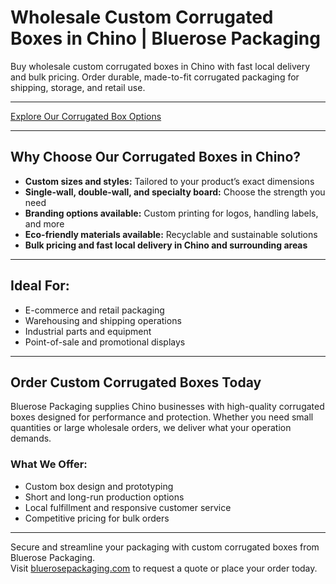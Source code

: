 # Wholesale Custom Corrugated Boxes in Chino | Bluerose Packaging

Buy wholesale custom corrugated boxes in Chino with fast local delivery and bulk pricing. Order durable, made-to-fit corrugated packaging for shipping, storage, and retail use.

---

[Explore Our Corrugated Box Options](https://www.bluerosepackaging.com/product-category/custom-products/wholesale-custom-corrugated-boxes/)

---

## Why Choose Our Corrugated Boxes in Chino?

- **Custom sizes and styles:** Tailored to your product’s exact dimensions  
- **Single-wall, double-wall, and specialty board:** Choose the strength you need  
- **Branding options available:** Custom printing for logos, handling labels, and more  
- **Eco-friendly materials available:** Recyclable and sustainable solutions  
- **Bulk pricing and fast local delivery in Chino and surrounding areas**

---

## Ideal For:

- E-commerce and retail packaging  
- Warehousing and shipping operations  
- Industrial parts and equipment  
- Point-of-sale and promotional displays  

---

## Order Custom Corrugated Boxes Today

Bluerose Packaging supplies Chino businesses with high-quality corrugated boxes designed for performance and protection. Whether you need small quantities or large wholesale orders, we deliver what your operation demands.

### What We Offer:

- Custom box design and prototyping  
- Short and long-run production options  
- Local fulfillment and responsive customer service  
- Competitive pricing for bulk orders  

---

Secure and streamline your packaging with custom corrugated boxes from Bluerose Packaging.  
Visit [bluerosepackaging.com](https://www.bluerosepackaging.com) to request a quote or place your order today.

